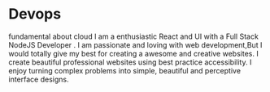 # Devops
fundamental about cloud 
I am a enthusiastic React and UI with a Full Stack NodeJS Developer . I am passionate and loving with web development,But I would totally give my best for creating a awesome and creative websites. I create beautiful professional websites using best practice accessibility. I enjoy turning complex problems into simple, beautiful and perceptive interface designs.
